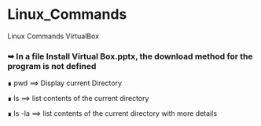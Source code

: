 # Linux_Commands
Linux Commands VirtualBox
### ➥ In a file Install Virtual Box.pptx, the download method for the program is not defined





∎ pwd ==> Display current Directory

∎ ls  ==> list contents of the current directory

∎ ls -la ==> list contents of the current directory with more details



